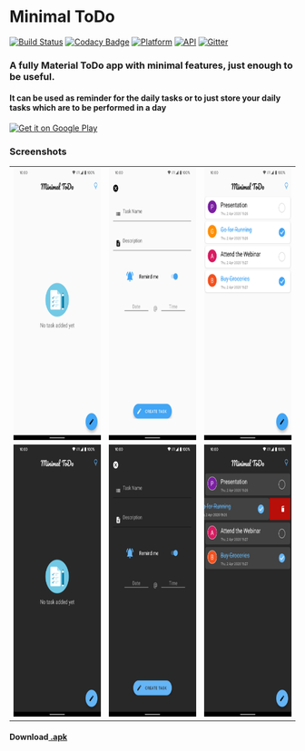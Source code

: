 # Minimal ToDo
[![Build Status](https://travis-ci.org/rob729/Minimal_ToDo.svg?branch=master)](https://travis-ci.org/rob729/Minimal_ToDo)
[![Codacy Badge](https://api.codacy.com/project/badge/Grade/346c2ba7d2d841a48fc83734e3d2d682)](https://app.codacy.com/app/rob729/Minimal_ToDo?utm_source=github.com&utm_medium=referral&utm_content=rob729/Minimal_ToDo&utm_campaign=Badge_Grade_Dashboard)
[![Platform](https://img.shields.io/badge/platform-android-blue.svg)](http://developer.android.com/index.html)
[![API](https://img.shields.io/badge/API-21%2B-blue.svg?style=flat)](https://android-arsenal.com/api?level=21)
[![Gitter](https://badges.gitter.im/Minimal-ToDo/community.svg)](https://gitter.im/Minimal-ToDo/community?utm_source=badge&utm_medium=badge&utm_campaign=pr-badge)
### A fully Material ToDo app with minimal features, just enough to be useful.
#### It can be used as reminder for the daily tasks or to just store your daily tasks which are to be performed in a day

<a href='https://play.google.com/store/apps/details?id=com.rob729.roomwordsample'><img alt='Get it on Google Play' src='https://play.google.com/intl/en_us/badges/images/generic/en_badge_web_generic.png' width="30%" height="30%"/></a>


### Screenshots
<table>
        <tr>
<td><img src = "screenshots/s1.png" height = "480" width="230"></td>
<td><img src = "screenshots/s2.png" height = "480" width="230"></td>
<td><img src = "screenshots/s3.png" height = "480" width="230"></td>
        </tr>
    <tr>
<td><img src = "screenshots/s4.png" height = "480" width="230"></td>
<td><img src = "screenshots/s5.png" height = "480" width="230"></td>
<td><img src = "screenshots/s6.png" height = "480" width="230"></td>
        </tr>
</table>     

#### Download[ .apk](https://github.com/rob729/Minimal_ToDo/raw/master/app-debug.apk)
